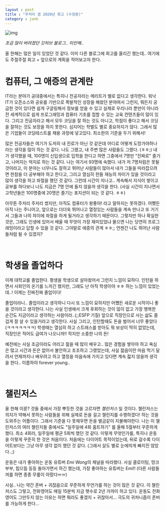 ```yaml
---
layout : post
title : "주저리 겸 2020년 회고 (수정중)"
category : junk
---
```



![img](https://images.unsplash.com/photo-1607590217012-9700f319f628?ixid=MXwxMjA3fDB8MHxwaG90by1wYWdlfHx8fGVufDB8fHw%3D&ixlib=rb-1.2.1&auto=format&fit=crop&w=989&q=80)

*조금 많이 버려졌던 깃허브 블로그.. 미안해..*

올 한해는 많은 일이 있었던 것 같다. 이미 다른 블로그에 회고를 올리긴 했는데.. 여기에도 주절주절 회고 + 앞으로의 계획을 적어보고자 한다.

# 컴퓨터, 그 애증의 관계란

IT라는 분야가 공대중에서는 특히나 전공자라는 메리트가 별로 없다고 생각한다. 워낙 IT가 오픈소스와 공유를 기반으로 폭발적인 성장을 해왔던 분야여서 그런지, 뭐든지 궁금한 것이 있다면 쉽게 구글링해서 정보를 얻을 수 있고 실제로 우리나라 뿐만이 아니라 전 세계적으로 쉽게 프로그래밍과 컴퓨터 기초를 접할 수 있는 교육 컨텐츠들이 많이 있다. 그리고 전공자라고 해서 모두 코딩을 잘 하는 것도 아니고, 학점이 좋다고 해서 코딩을 잘하는 것도 보장을 하지 못한다. 심지어는 학벌도 별로 중요하지가 않다. 그래서 많은 기업들이 코딩테스트를 채용 과정에 넣고있다. 최소한의 기준을 두기 위해서!

많은 전공자들은 여기가 도저히 내 진로가 아닌 것 같은데 어디로 어떻게 도망가야하나 라는 생각을 많이 하는 것 같다. 나도 그랬고, 내 주변 많은 사람들도 그랬다. (ㅎㅎ;) 내가 생각했을 때, 100명이 신입생으로 입학을 한다고 하면 그중에서 7명만 "진짜로" 즐기고, 나머지는 억지로 하는 것 같다. 나는 여기서 93명에 속했다. 내가 저 7명처럼은 못될것이라고, 이 분야는 너무나도 잘하고 뛰어난 사람들이 많아서 내가 그들을 따라잡으려면 한참을 더 공부해야 하고 한다고, 그리고 열심히 한들 재능의 차이가 있을 것이라고 많이 생각을 하고 좌절을 했던 것 같다. 그런데 시간이 지나고.. 계속해서 지식이 쌓이고 공부를 하다보니 나도 지금은 7명 안에 들지 않을까 생각을 한다. (사실 시간이 지나면서 고학년들은 100명중에 20명은 즐기는 포지션이 되는 것 같다. ㅎㅎ)

아무튼 주저리 주저리 썼지만, 아직도 컴퓨터가 왕좋아! 라고 말하지는 못하겠다. 어쨌든 아직 나는 주니어고, 앞으로는 더더욱 뛰어나고 열정있는 사람들을 계속 만나고 또 거기서 그들과 나의 챠이에 좌절을 하게 될거라고 생각하기 때문이다. 그렇지만 하나 확실한 것은, 그래도 인생에 있어서 배울 때 무엇이 가장 재미있었냐 물으면 나는 당연히 프로그래밍이라고 답할 수 있을 것 같다. 그야말로 애증의 관계 ㅎㅎ;; 언젠간 나도 뛰어난 사람들처럼 될 수 있겠지?

<br/>

# 학생을 졸업하다

이제 대학교를 졸업한다. 평생을 학생으로 살아왔어서 그런지 느낌이 묘하다. 인턴을 하면서 사회인의 온기를 느끼긴 했지만, 그래도 난 아직 학생이야 ㅎㅎ 하는 느낌이 있었는데..! 이제는 진짜진짜 졸업이다!

졸업이라니.. 졸업이라고 생각하니 다시 또 느낌이 묘하지만 어쨌든 새로운 시작이니 좋을 것이라고 생각한다. 나는 사실 인생에서 크게 후회하는 것이 많이 없고 가장 행복한 순간도 지금이라고 생각하는 사람이라..(;;ESFP 기질) 앞으로 직장인으로 사는 삶도 즐겁게 잘 살 수 있을거라고 생각한다. 사실 그리고, 인턴할때도 돈을 벌어서 너무 좋았다(ㅋㅋㅋㅋㅋㅋㅋ) 학생때는 열심히 하고 스트래스를 받아도 뭐 보상이 딱히 없었는데, 직장인은 적어도 급여가 나오니까!! 작지만 소중한 나의 돈!

예전에는 사실 조금이라도 어리고 젊을 때 많이 배우고.. 많은 경험을 쌓아야 하고 욕심은 많고 시간과 돈은 없어서 불안하고 초조하고 그랬었는데, 사실 젊음이란 마음 먹기 달려서 언제까지나 배우려고 하고 열정을 마음속에 가지고 있다면 계속 젋지 않을까 생각을 한다.. 이름하야 forever young.. 

<br/>

# 챌린저스

올 한해 이룬? 것들 중에서 가장 뿌듯한 것을 고르자면 *챌린저스* 일 것이다. 챌린저스는 의지가 약해서 못하는 사람들을 위해 실제로 돈을 걸고 챌린지를 수행하겠다! 하는 것을 도와주는 어플이다. 그래서 기준을 다 못채우면 돈을 벌금같이 지불해야한다. 나는 이 챌린저스의 여러 챌린지들 중에서도 "일주일에 4회 홈트하기" 를 올해 5월부터 꾸준하게 했다. 최소 4회라, 일주일에 평균 5회씩 했던 것 같다. 이렇게 무엇인가를, 특히나 운동을 이렇게 꾸준히 한 것은 처음이다. 처음에는 다이어트 목적이었는데, 뒤로 갈수록 다이어트보다는 그냥 아무 생각 없이 했던 것 같다. (그래서 살도 별로 눈에띄게 빠지진 않았다..;)

운동은 내가 좋아하는 운동 유튜버 *Emi Wong*의 채널을 따라했다. 사실 클로이팅, 땅크부부, 힙으뜸 등등 돌아가면서 하긴 했는데, 가장 좋아하는 유튜버는 Emi!! (다른 사람들꺼를 하면 종종 무릎이 아팠다ㅠㅠ) 

사실.. 나는 약간 존버 + 귀찮음으로 꾸준하게 무언가를 하는 것이 많은 것 같다. 이 챌린저스도 그렇고, 전화영어도 매일 15분씩 지금 햇수로 2년 가까이 하고 있다. 운동도 전화영어도 그만두지 않는 이유는 하면 뭐라도 좋겠지 + 귀찮아서... 극도의 귀차니즘이 존버를 가능하게 한다... 
